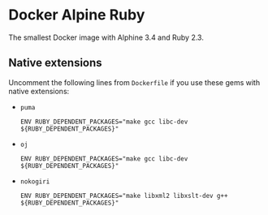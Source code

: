# Docker Alpine Ruby

The smallest Docker image with Alphine 3.4 and Ruby 2.3.

## Native extensions

Uncomment the following lines from `Dockerfile` if you use these gems with native extensions:

* `puma`

      ENV RUBY_DEPENDENT_PACKAGES="make gcc libc-dev ${RUBY_DEPENDENT_PACKAGES}"

* `oj`

      ENV RUBY_DEPENDENT_PACKAGES="make gcc libc-dev ${RUBY_DEPENDENT_PACKAGES}"

* `nokogiri`

      ENV RUBY_DEPENDENT_PACKAGES="make libxml2 libxslt-dev g++ ${RUBY_DEPENDENT_PACKAGES}"
